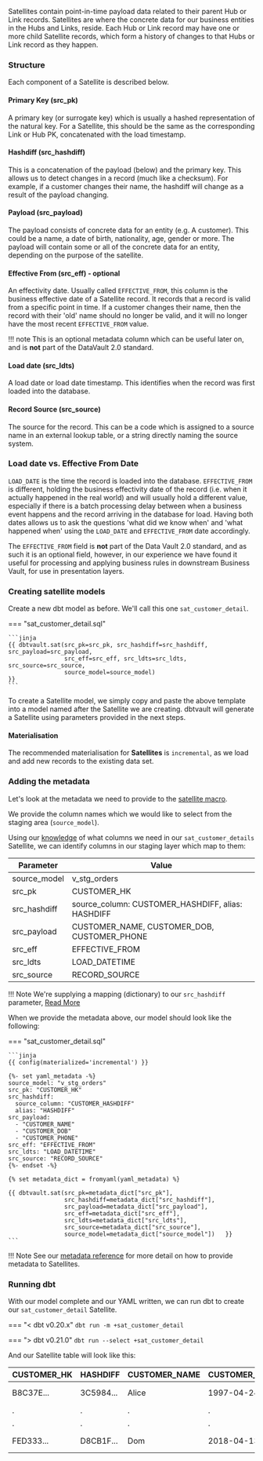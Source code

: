 Satellites contain point-in-time payload data related to their parent Hub or Link records. Satellites are where the 
concrete data for our business entities in the Hubs and Links, reside.
Each Hub or Link record may have one or more child Satellite records, which form a history of changes to that Hubs 
or Link record as they happen. 

### Structure

Each component of a Satellite is described below.

#### Primary Key (src_pk)
A primary key (or surrogate key) which is usually a hashed representation of the natural key.
For a Satellite, this should be the same as the corresponding Link or Hub PK, concatenated with the load timestamp. 

#### Hashdiff (src_hashdiff)
This is a concatenation of the payload (below) and the primary key. This allows us to 
detect changes in a record (much like a checksum). For example, if a customer changes their name, the hashdiff 
will change as a result of the payload changing. 

#### Payload (src_payload)
The payload consists of concrete data for an entity (e.g. A customer). This could be
a name, a date of birth, nationality, age, gender or more. The payload will contain some or all of the
concrete data for an entity, depending on the purpose of the satellite. 

#### Effective From (src_eff) - optional
An effectivity date. Usually called `EFFECTIVE_FROM`, this column is the business effective date of a 
Satellite record. It records that a record is valid from a specific point in time.
If a customer changes their name, then the record with their 'old' name should no longer be valid, and it will no 
longer have the most recent `EFFECTIVE_FROM` value.

!!! note
    This is an optional metadata column which can be useful later on, and is **not** part of the DataVault 2.0 standard. 

#### Load date (src_ldts)
A load date or load date timestamp. This identifies when the record was first loaded into the database.

#### Record Source (src_source)
The source for the record. This can be a code which is assigned to a source name in an external lookup table, 
or a string directly naming the source system.

### Load date vs. Effective From Date
`LOAD_DATE` is the time the record is loaded into the database. `EFFECTIVE_FROM` is different, 
holding the business effectivity date of the record (i.e. when it actually happened in the real world) and will usually 
hold a different value, especially if there is a batch processing delay between when a business event happens and the 
record arriving in the database for load. Having both dates allows us to ask the questions 'what did we know when' 
and 'what happened when' using the `LOAD_DATE` and `EFFECTIVE_FROM` date accordingly. 

The `EFFECTIVE_FROM` field is **not** part of the Data Vault 2.0 standard, and as such it is an optional field, however,
in our experience we have found it useful for processing and applying business rules in downstream Business Vault, for 
use in presentation layers.

### Creating satellite models

Create a new dbt model as before. We'll call this one `sat_customer_detail`. 

=== "sat_customer_detail.sql"

    ```jinja
    {{ dbtvault.sat(src_pk=src_pk, src_hashdiff=src_hashdiff, src_payload=src_payload,
                    src_eff=src_eff, src_ldts=src_ldts, src_source=src_source,
                    source_model=source_model)                                        }}
    ```

To create a Satellite model, we simply copy and paste the above template into a model named after the Satellite we
are creating. dbtvault will generate a Satellite using parameters provided in the next steps.

#### Materialisation

The recommended materialisation for **Satellites** is `incremental`, as we load and add new records to the existing data set.

### Adding the metadata

Let's look at the metadata we need to provide to the [satellite macro](../macros.md#sat).

We provide the column names which we would like to select from the staging area (`source_model`).

Using our [knowledge](#structure) of what columns we need in our `sat_customer_details` Satellite, we can identify columns in our
staging layer which map to them:

| Parameter    | Value                                             |
|--------------|---------------------------------------------------|
| source_model | v_stg_orders                                      |
| src_pk       | CUSTOMER_HK                                       |
| src_hashdiff | source_column: CUSTOMER_HASHDIFF, alias: HASHDIFF |
| src_payload  | CUSTOMER_NAME, CUSTOMER_DOB, CUSTOMER_PHONE       |
| src_eff      | EFFECTIVE_FROM                                    |
| src_ldts     | LOAD_DATETIME                                     |
| src_source   | RECORD_SOURCE                                     |

!!! Note
    We're supplying a mapping (dictionary) to our `src_hashdiff` parameter, [Read More](../best_practices.md#hashdiff-aliasing)

When we provide the metadata above, our model should look like the following:


=== "sat_customer_detail.sql"

    ```jinja
    {{ config(materialized='incremental') }}
    
    {%- set yaml_metadata -%}
    source_model: "v_stg_orders"
    src_pk: "CUSTOMER_HK"
    src_hashdiff: 
      source_column: "CUSTOMER_HASHDIFF"
      alias: "HASHDIFF"
    src_payload:
      - "CUSTOMER_NAME"
      - "CUSTOMER_DOB"
      - "CUSTOMER_PHONE"
    src_eff: "EFFECTIVE_FROM"
    src_ldts: "LOAD_DATETIME"
    src_source: "RECORD_SOURCE"
    {%- endset -%}
    
    {% set metadata_dict = fromyaml(yaml_metadata) %}
    
    {{ dbtvault.sat(src_pk=metadata_dict["src_pk"],
                    src_hashdiff=metadata_dict["src_hashdiff"],
                    src_payload=metadata_dict["src_payload"],
                    src_eff=metadata_dict["src_eff"],
                    src_ldts=metadata_dict["src_ldts"],
                    src_source=metadata_dict["src_source"],
                    source_model=metadata_dict["source_model"])   }}
    ```

!!! Note
    See our [metadata reference](../metadata.md#satellites) for more detail on how to provide metadata to Satellites.

### Running dbt

With our model complete and our YAML written, we can run dbt to create our `sat_customer_detail` Satellite.

=== "< dbt v0.20.x"
    `dbt run -m +sat_customer_detail`

=== "> dbt v0.21.0"
    `dbt run --select +sat_customer_detail`
    
And our Satellite table will look like this:

| CUSTOMER_HK | HASHDIFF  | CUSTOMER_NAME | CUSTOMER_DOB | CUSTOMER_PHONE  | EFFECTIVE_FROM | LOAD_DATETIME           | SOURCE |
|-------------|-----------|---------------|--------------|-----------------|----------------|-------------------------|--------|
| B8C37E...   | 3C5984... | Alice         | 1997-04-24   | 17-214-233-1214 | 1993-01-01     | 1993-01-01 00:00:00.000 | 1      |
| .           | .         | .             | .            | .               | .              | .                       | 1      |
| .           | .         | .             | .            | .               | .              | .                       | 1      |
| FED333...   | D8CB1F... | Dom           | 2018-04-13   | 17-214-233-1217 | 1993-01-01     | 1993-01-01 00:00:00.000 | 1      |